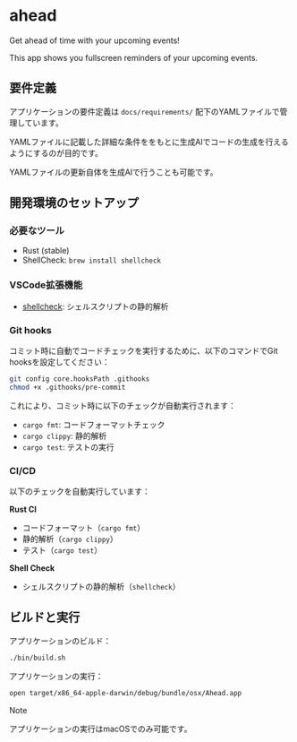 # ahead

Get ahead of time with your upcoming events!

This app shows you fullscreen reminders of your upcoming events.

## 要件定義

アプリケーションの要件定義は `docs/requirements/` 配下のYAMLファイルで管理しています。

YAMLファイルに記載した詳細な条件ををもとに生成AIでコードの生成を行えるようにするのが目的です。

YAMLファイルの更新自体を生成AIで行うことも可能です。

## 開発環境のセットアップ

### 必要なツール
- Rust (stable)
- ShellCheck: `brew install shellcheck`

### VSCode拡張機能
- [shellcheck](https://marketplace.visualstudio.com/items?itemName=timonwong.shellcheck): シェルスクリプトの静的解析

### Git hooks

コミット時に自動でコードチェックを実行するために、以下のコマンドでGit hooksを設定してください：

```sh
git config core.hooksPath .githooks
chmod +x .githooks/pre-commit
```

これにより、コミット時に以下のチェックが自動実行されます：
- `cargo fmt`: コードフォーマットチェック
- `cargo clippy`: 静的解析
- `cargo test`: テストの実行

### CI/CD

以下のチェックを自動実行しています：

**Rust CI**
- コードフォーマット（`cargo fmt`）
- 静的解析（`cargo clippy`）
- テスト（`cargo test`）

**Shell Check**
- シェルスクリプトの静的解析（`shellcheck`）

## ビルドと実行

アプリケーションのビルド：
```sh
./bin/build.sh
```

アプリケーションの実行：
```sh
open target/x86_64-apple-darwin/debug/bundle/osx/Ahead.app
```

> [!NOTE]
> アプリケーションの実行はmacOSでのみ可能です。
